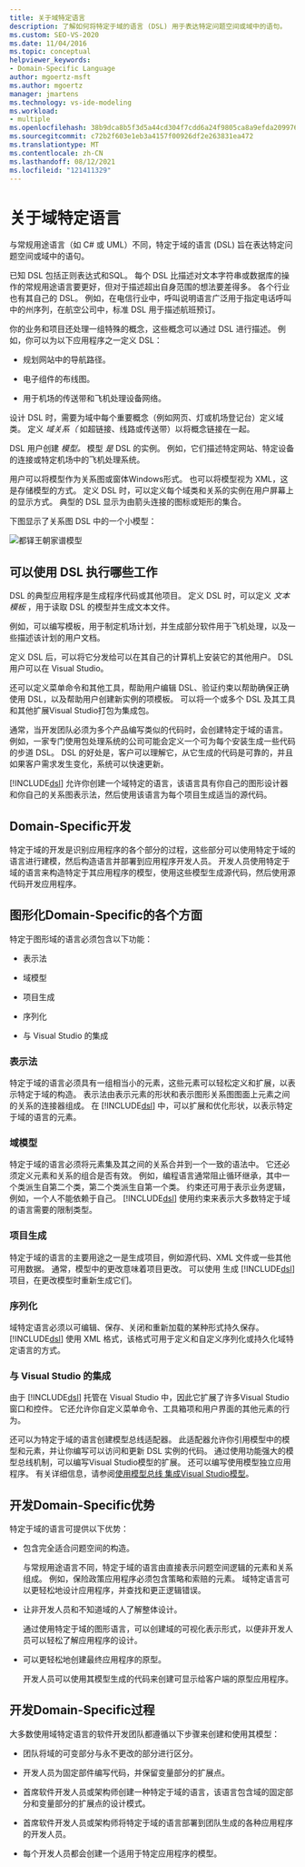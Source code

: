 ```yaml
---
title: 关于域特定语言
description: 了解如何将特定于域的语言 (DSL) 用于表达特定问题空间或域中的语句。
ms.custom: SEO-VS-2020
ms.date: 11/04/2016
ms.topic: conceptual
helpviewer_keywords:
- Domain-Specific Language
author: mgoertz-msft
ms.author: mgoertz
manager: jmartens
ms.technology: vs-ide-modeling
ms.workload:
- multiple
ms.openlocfilehash: 38b9dca8b5f3d5a44cd304f7cdd6a24f9805ca8a9efda2099767d5fb6eb573d6
ms.sourcegitcommit: c72b2f603e1eb3a4157f00926df2e263831ea472
ms.translationtype: MT
ms.contentlocale: zh-CN
ms.lasthandoff: 08/12/2021
ms.locfileid: "121411329"
---
```

# <a name="about-domain-specific-languages"></a>关于域特定语言

与常规用途语言（如 C# 或 UML）不同，特定于域的语言 (DSL) 旨在表达特定问题空间或域中的语句。

已知 DSL 包括正则表达式和SQL。 每个 DSL 比描述对文本字符串或数据库的操作的常规用途语言要更好，但对于描述超出自身范围的想法要差得多。 各个行业也有其自己的 DSL。 例如，在电信行业中，呼叫说明语言广泛用于指定电话呼叫中的州序列，在航空公司中，标准 DSL 用于描述航班预订。

你的业务和项目还处理一组特殊的概念，这些概念可以通过 DSL 进行描述。 例如，你可以为以下应用程序之一定义 DSL：

- 规划网站中的导航路径。

- 电子组件的布线图。

- 用于机场的传送带和飞机处理设备网络。

设计 DSL 时，需要为域中每个重要概念（例如网页、灯或机场登记台）定义域类。 定义 *域关系（* 如超链接、线路或传送带）以将概念链接在一起。

DSL 用户创建 *模型。* 模型 *是* DSL 的实例。 例如，它们描述特定网站、特定设备的连接或特定机场中的飞机处理系统。

用户可以将模型作为关系图或窗体Windows形式。 也可以将模型视为 XML，这是存储模型的方式。 定义 DSL 时，可以定义每个域类和关系的实例在用户屏幕上的显示方式。 典型的 DSL 显示为由箭头连接的图标或矩形的集合。

下图显示了关系图 DSL 中的一个小模型：

![都铎王朝家谱模型](../modeling/media/tudor_familytreemodel.png)

## <a name="what-you-can-do-with-dsls"></a>可以使用 DSL 执行哪些工作

DSL 的典型应用程序是生成程序代码或其他项目。 定义 DSL 时，可以定义 *文本模板* ，用于读取 DSL 的模型并生成文本文件。

例如，可以编写模板，用于制定机场计划，并生成部分软件用于飞机处理，以及一些描述该计划的用户文档。

定义 DSL 后，可以将它分发给可以在其自己的计算机上安装它的其他用户。 DSL 用户可以在 Visual Studio。

还可以定义菜单命令和其他工具，帮助用户编辑 DSL、验证约束以帮助确保正确使用 DSL，以及帮助用户创建新实例的项模板。 可以将一个或多个 DSL 及其工具和其他扩展Visual Studio打包为集成包。

通常，当开发团队必须为多个产品编写类似的代码时，会创建特定于域的语言。 例如，一家专门使用包处理系统的公司可能会定义一个可为每个安装生成一些代码的步道 DSL。 DSL 的好处是，客户可以理解它，从它生成的代码是可靠的，并且如果客户需求发生变化，系统可以快速更新。

[!INCLUDE[dsl](../modeling/includes/dsl_md.md)] 允许你创建一个域特定的语言，该语言具有你自己的图形设计器和你自己的关系图表示法，然后使用该语言为每个项目生成适当的源代码。

## <a name="domain-specific-development"></a>Domain-Specific开发

特定于域的开发是识别应用程序的各个部分的过程，这些部分可以使用特定于域的语言进行建模，然后构造语言并部署到应用程序开发人员。 开发人员使用特定于域的语言来构造特定于其应用程序的模型，使用这些模型生成源代码，然后使用源代码开发应用程序。

## <a name="aspects-of-graphical-domain-specific-development"></a>图形化Domain-Specific的各个方面

特定于图形域的语言必须包含以下功能：

- 表示法

- 域模型

- 项目生成

- 序列化

- 与 Visual Studio 的集成

### <a name="notation"></a>表示法

特定于域的语言必须具有一组相当小的元素，这些元素可以轻松定义和扩展，以表示特定于域的构造。 表示法由表示元素的形状和表示图形关系图图面上元素之间的关系的连接器组成。 在 [!INCLUDE[dsl](../modeling/includes/dsl_md.md)] 中，可以扩展和优化形状，以表示特定于域的语言的元素。

### <a name="domain-model"></a>域模型

特定于域的语言必须将元素集及其之间的关系合并到一个一致的语法中。 它还必须定义元素和关系的组合是否有效。 例如，编程语言通常阻止循环继承，其中一个类派生自第二个类，第二个类派生自第一个类。 约束还可用于表示业务逻辑，例如，一个人不能依赖于自己。 [!INCLUDE[dsl](../modeling/includes/dsl_md.md)] 使用约束来表示大多数特定于域的语言需要的限制类型。

### <a name="artifact-generation"></a>项目生成

特定于域的语言的主要用途之一是生成项目，例如源代码、XML 文件或一些其他可用数据。 通常，模型中的更改意味着项目更改。 可以使用 生成 [!INCLUDE[dsl](../modeling/includes/dsl_md.md)] 项目，在更改模型时重新生成它们。

### <a name="serialization"></a>序列化

域特定语言必须以可编辑、保存、关闭和重新加载的某种形式持久保存。 [!INCLUDE[dsl](../modeling/includes/dsl_md.md)] 使用 XML 格式，该格式可用于定义和自定义序列化或持久化域特定语言的方式。

### <a name="integration-with-visual-studio"></a>与 Visual Studio 的集成

由于 [!INCLUDE[dsl](../modeling/includes/dsl_md.md)] 托管在 Visual Studio 中，因此它扩展了许多Visual Studio窗口和控件。 它还允许你自定义菜单命令、工具箱项和用户界面的其他元素的行为。

还可以为特定于域的语言创建模型总线适配器。 此适配器允许你引用模型中的模型和元素，并让你编写可以访问和更新 DSL 实例的代码。 通过使用功能强大的模型总线机制，可以编写Visual Studio模型的扩展。 还可以编写使用模型独立应用程序。 有关详细信息，请参阅[使用模型总线 集成Visual Studio模型](../modeling/integrating-models-by-using-visual-studio-modelbus.md)。

## <a name="benefits-of-domain-specific-development"></a>开发Domain-Specific优势

特定于域的语言可提供以下优势：

- 包含完全适合问题空间的构造。

     与常规用途语言不同，特定于域的语言由直接表示问题空间逻辑的元素和关系组成。 例如，保险政策应用程序必须包含策略和索赔的元素。 域特定语言可以更轻松地设计应用程序，并查找和更正逻辑错误。

- 让非开发人员和不知道域的人了解整体设计。

     通过使用特定于域的图形语言，可以创建域的可视化表示形式，以便非开发人员可以轻松了解应用程序的设计。

- 可以更轻松地创建最终应用程序的原型。

     开发人员可以使用其模型生成的代码来创建可显示给客户端的原型应用程序。

## <a name="the-process-of-domain-specific-development"></a>开发Domain-Specific过程

大多数使用域特定语言的软件开发团队都遵循以下步骤来创建和使用其模型：

- 团队将域的可变部分与永不更改的部分进行区分。

- 开发人员为固定部件编写代码，并保留变量部分的扩展点。

- 首席软件开发人员或架构师创建一种特定于域的语言，该语言包含域的固定部分和变量部分的扩展点的设计模式。

- 首席软件开发人员或架构师将特定于域的语言部署到团队生成的各种应用程序的开发人员。

- 每个开发人员都会创建一个适用于特定应用程序的模型。
